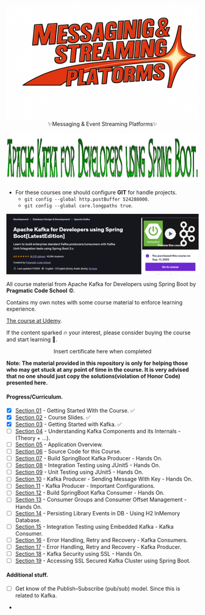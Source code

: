 <p align="center">
    <img id="studying" src="message and streaming platforms.png" style="height: 300px; width: 900px;">
  <text>✨Messaging & Event Streaming Platforms✨</text>
</p>

<p align="center">
   <img src="Apache Kafka for Developers using Spring Boot caption.png" alt="Apache Kafka for Developers using Spring Boot" width="800" height="130"/>
</p>

- For these courses one should configure **GIT** for handle projects.
    - `git config --global http.postBuffer 524288000`.
    - `git config --global core.longpaths true`.

<p align="center">
    <img id="Kafka for Developers using Spring Boot" src="Apache Kafka for Developers using Spring Boot desc.PNG" style=" width: 900px;">
</p>

All course material from Apache Kafka for Developers using Spring Boot
by **Pragmatic Code School** ©. 

Contains my own notes with some course material to enforce learning experience.

<!-- add this comment later 
This repository is made with [![Eclipse](https://img.shields.io/badge/Eclipse-FE7A16.svg?logo=Eclipse&logoColor=white)](#), therefore it will include configuration files which are related to this IDE this approach will be favored for now. ⚙️ -->

[The course at Udemy](https://www.udemy.com/course/apache-kafka-for-developers-using-springboot/). 


If the content sparked :fire: your interest, please consider buying the course and start learning :book:.

<!-- 
Linkedin puts this shit front, when clicking from private mode x(. Need to put this to make jump working every case
?trk=public_profile_see-credential 
-->

<div align="center">
    Insert certificate here when completed
</div>


**Note: The material provided in this repository is only for helping those who may get stuck at any point of time in the course. It is very advised that no one should just copy the solutions(violation of Honor Code) presented here.**

#### Progress/Curriculum.

- [x] [Section 01](https://github.com/developersCradle/kafka-spring-boot/tree/main/Apache%20Kafka%20for%20Developers%20using%20Spring%20Boot/Section%2001#section-01-introduction) - Getting Started With the Course. ✅
- [x] [Section 02](https://github.com/developersCradle/kafka-spring-boot/tree/main/Apache%20Kafka%20for%20Developers%20using%20Spring%20Boot/Section%2002) - Course Slides. ✅
- [x] [Section 03](https://github.com/developersCradle/kafka-spring-boot/blob/main/Apache%20Kafka%20for%20Developers%20using%20Spring%20Boot/Section%2003/README.md#section-03-getting-started-with-kafka) - Getting Started with Kafka. ✅
- [ ] [Section 04](https://github.com/developersCradle/kafka-spring-boot/blob/main/Apache%20Kafka%20for%20Developers%20using%20Spring%20Boot/Section%2004/README.md#section-04-understanding-kafka-components-and-its-internals---theory--) - Understanding Kafka Components and its Internals - (Theory + ...). 
- [ ] [Section 05](#) - Application Overview.
- [ ] [Section 06](#) - Source Code for this Course.
- [ ] [Section 07](#) - Build SpringBoot Kafka Producer - Hands On.
- [ ] [Section 08](#) - Integration Testing using JUnit5 - Hands On.
- [ ] [Section 09](#) - Unit Testing using JUnit5 - Hands On.
- [ ] [Section 10](#) - Kafka Producer - Sending Message With Key - Hands On.
- [ ] [Section 11](#) - Kafka Producer - Important Configurations.
- [ ] [Section 12](#) - Build SpringBoot Kafka Consumer - Hands On.
- [ ] [Section 13](#) - Consumer Groups and Consumer Offset Management - Hands On.
- [ ] [Section 14](#) - Persisting Library Events in DB - Using H2 InMemory Database.
- [ ] [Section 15](#) - Integration Testing using Embedded Kafka - Kafka Consumer.
- [ ] [Section 16](#) - Error Handling, Retry and Recovery - Kafka Consumers.
- [ ] [Section 17](#) - Error Handling, Retry and Recovery - Kafka Producer.
- [ ] [Section 18](#) - Kafka Security using SSL - Hands On.
- [ ] [Section 19](#) - Accessing SSL Secured Kafka Cluster using Spring Boot.

#### Additional stuff.

- [ ] Get know of the Publish–Subscribe (pub/sub) model. Since this is related to Kafka.    

- 
